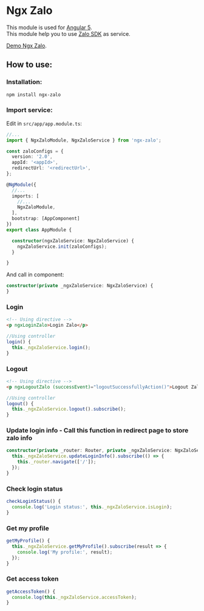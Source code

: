 # Ngx Zalo

This module is used for [Angular 5](https://angular.io/).  
This module help you to use [Zalo SDK](https://developers.zalo.me/docs/sdk/javascript-sdk/tai-lieu) as service.  

[Demo Ngx Zalo](https://github.com/teamcancode/demo-ngx-zalo).

How to use:
-------------
### Installation:
```html
npm install ngx-zalo
```
    
### Import service:
Edit in `src/app/app.module.ts`:
```typescript
//...
import { NgxZaloModule, NgxZaloService } from 'ngx-zalo';

const zaloConfigs = {
  version: '2.0',
  appId: '<appId>',
  redirectUrl: '<redirectUrl>',
};

@NgModule({
  //...
  imports: [
    //...
    NgxZaloModule,
  ],
  bootstrap: [AppComponent]
})
export class AppModule {

  constructor(ngxZaloService: NgxZaloService) {
    ngxZaloService.init(zaloConfigs);
  }

}
```

And call in component:
```typescript
constructor(private _ngxZaloService: NgxZaloService) {
}
```

### Login
```html
<!-- Using directive -->
<p ngxLoginZalo>Login Zalo</p>
```

```typescript
//Using controller
login() {
  this._ngxZaloService.login();
}
```

### Logout
```html
<!-- Using directive -->
<p ngxLogoutZalo (successEvent)="logoutSuccessfullyAction()">Logout Zalo</p>
```

```typescript
//Using controller
logout() {
  this._ngxZaloService.logout().subscribe();
}
```

### Update login info - Call this function in redirect page to store zalo info
```typescript
constructor(private _router: Router, private _ngxZaloService: NgxZaloService) {
  this._ngxZaloService.updateLoginInfo().subscribe(() => {
    this._router.navigate(['/']);
  });
}
```

### Check login status
```typescript
checkLoginStatus() {
  console.log('Login status:', this._ngxZaloService.isLogin);
}
```

### Get my profile
```typescript
getMyProfile() {
  this._ngxZaloService.getMyProfile().subscribe(result => {
    console.log('My profile:', result);
  });
}
```

### Get access token
```typescript
getAccessToken() {
  console.log(this._ngxZaloService.accessToken);
}
```
